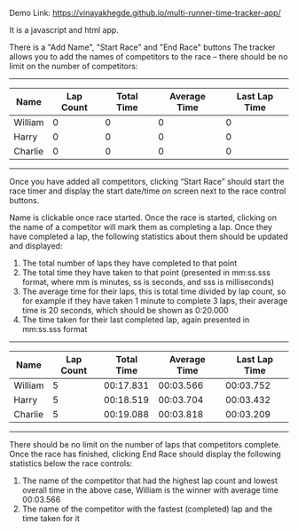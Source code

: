 Demo Link: https://vinayakhegde.github.io/multi-runner-time-tracker-app/
 
It is a javascript and html app.

There is a "Add Name", "Start Race" and "End Race" buttons
The tracker allows you to add the names of competitors to the race – there should be no limit on the number of competitors:

-----------------------------------------------------------------
Name	|Lap Count	|Total Time	|Average Time	|Last Lap Time	|
--------|-----------|-----------|---------------|---------------|
William	|0			|0			|0				|0				|
Harry	|0			|0			|0				|0				|
Charlie	|0			|0			|0				|0				|
-----------------------------------------------------------------

Once you have added all competitors, clicking “Start Race” should start the race timer and display the start date/time on screen next to the race control buttons.

Name is clickable once race started. Once the race is started, clicking on the name of a competitor will mark them as completing a lap. Once they have completed a lap, the following statistics about them should be updated and displayed:
1.	The total number of laps they have completed to that point
2.	The total time they have taken to that point (presented in mm:ss.sss format, where mm is minutes, ss is seconds, and sss is milliseconds)
3.	The average time for their laps, this is total time divided by lap count, so for example if they have taken 1 minute to complete 3 laps, their average time is 20 seconds, which should be shown as 0:20.000
4.	The time taken for their last completed lap, again presented in mm:ss.sss format

-----------------------------------------------------------------
Name	|Lap Count	|Total Time	|Average Time	|Last Lap Time	|
--------|-----------|-----------|---------------|---------------|
William	|5			|00:17.831	|00:03.566		|00:03.752		|
Harry	|5			|00:18.519	|00:03.704		|00:03.432		|
Charlie	|5			|00:19.088	|00:03.818		|00:03.209		|
-----------------------------------------------------------------

There should be no limit on the number of laps that competitors complete. Once the race has finished, clicking End Race should display the following statistics below the race controls:
1.	The name of the competitor that had the highest lap count and lowest overall time
	in the above case, William is the winner with average time 00:03.566
2.	The name of the competitor with the fastest (completed) lap and the time taken for it
